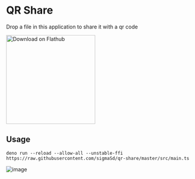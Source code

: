 # QR Share

Drop a file in this application to share it with a qr code

<a href='https://flathub.org/apps/io.github.sigmasd.share'>
  <img width='240' alt='Download on Flathub' src='https://dl.flathub.org/assets/badges/flathub-badge-i-en.png'/>
</a>

## Usage

```
deno run --reload --allow-all --unstable-ffi https://raw.githubusercontent.com/sigmaSd/qr-share/master/src/main.ts
```

![image](https://github.com/sigmaSd/qr-share/assets/22427111/e8348bcf-1ef9-431f-8cff-145278acb68c)
